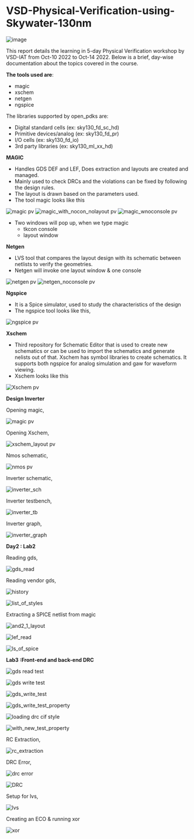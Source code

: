 # VSD-Physical-Verification-using-Skywater-130nm
![image](https://user-images.githubusercontent.com/115497145/195976739-00743831-0c13-4f2f-a1e0-1e8536c72bb2.png)

This report details the learning in 5-day Physical Verification workshop by VSD-IAT from Oct-10 2022 to Oct-14 2022. Below is a brief, day-wise documentation about the topics covered in the course.

**The tools used are**:
* magic
* xschem
* netgen
* ngspice



The libraries supported by open_pdks are:
*  Digital standard cells (ex: sky130_fd_sc_hd)
*  Primitive devices/analog (ex: sky130_fd_pr)
*  I/O cells (ex: sky130_fd_io)
*  3rd party libraries (ex: sky130_ml_xx_hd)

**MAGIC**
   * Handles GDS DEF and LEF, Does extraction and layouts are created and managed.
   * Mainly used to check DRCs and the violations can be fixed by following the design rules.
   * The layout is drawn based on the parameters used.
   * The tool magic looks like this

![magic pv](https://user-images.githubusercontent.com/115497145/195980126-0d239ced-28c2-43fd-a971-574530d00ae7.PNG)
![magic_with_nocon_nolayout pv](https://user-images.githubusercontent.com/115497145/195980134-b8b9f7a5-1e37-4b8e-9aea-821c09005dfe.PNG)
![magic_wnoconsole pv](https://user-images.githubusercontent.com/115497145/195980142-2c01be65-afb3-40b2-895b-47ca10689ee3.PNG)
* Two windows will pop up, when we type magic 
    * tkcon console
    * layout window

**Netgen**
* LVS tool that compares the layout design with its schematic between netlists to verify the geometries.
* Netgen will invoke one layout window & one console

![netgen pv](https://user-images.githubusercontent.com/115497145/195980148-aa0c3a58-1f96-46d5-8140-e6ea356071ce.PNG)
![netgen_noconsole pv](https://user-images.githubusercontent.com/115497145/195980155-206ee76e-ad28-468b-92d9-d68c5312923a.PNG)

**Ngspice**
* It is a Spice simulator, used to study the characteristics of the design
* The ngspice tool looks like this,

![ngspice pv](https://user-images.githubusercontent.com/115497145/195980159-a3a19935-5b9c-438c-906e-3ecfb8d9105c.PNG)

**Xschem** 
* Third repository for Schematic Editor that is used to create new schematics or can be used to import the schematics and generate nelists out of that. Xschem has symbol libraries to create schematics. It supports both ngspice for analog simulation and gaw for waveform viewing.
* Xschem looks like this

![Xschem pv](https://user-images.githubusercontent.com/115497145/195980099-afb8f552-d8d7-42fc-a330-f98e498f36af.PNG)


**Design Inverter**

Opening magic,

![magic pv](https://user-images.githubusercontent.com/115497145/195982284-362a83dd-8f94-440c-ab0d-a8ca0b26a318.PNG)

Opening Xschem,
 
![xschem_layout pv](https://user-images.githubusercontent.com/115497145/195982307-e8b703e8-38ac-4ae2-96c9-f9b9aabd64a4.PNG)

Nmos schematic, 

![nmos pv](https://user-images.githubusercontent.com/115497145/195982288-332adb84-32e9-448a-b78b-4e4edd7139af.PNG)

Inverter schematic,

![inverter_sch](https://user-images.githubusercontent.com/115497145/195982272-62a05a65-df86-458b-acb5-1df8f20a0834.PNG)

Inverter testbench,

![inverter_tb](https://user-images.githubusercontent.com/115497145/195982275-1daca4be-f5ac-4e45-9228-fdc3231d279f.PNG)

Inverter graph,

![inverter_graph](https://user-images.githubusercontent.com/115497145/195982252-6a64af22-828d-45a0-a835-5c8f60a3e0b6.PNG)


**Day2 : Lab2**

Reading gds,

![gds_read](https://user-images.githubusercontent.com/115497145/195987057-38bff5ed-6f62-46c4-9551-c995fd98e205.PNG)

Reading vendor gds,


![history](https://user-images.githubusercontent.com/115497145/195987208-171126f3-a0f9-49dc-891e-efaaae1b1dbc.PNG)

![list_of_styles](https://user-images.githubusercontent.com/115497145/195987225-d4e754ac-f421-49cd-8c04-dfee4cfab3ec.PNG)

Extracting a SPICE netlist from magic

![and2_1_layout](https://user-images.githubusercontent.com/115497145/195987246-c3b3d83f-3d60-4c25-b1f8-a24459400cac.PNG)

![lef_read](https://user-images.githubusercontent.com/115497145/195987484-c7e75df8-c481-4640-86d1-bf7b4eadf526.PNG)

![ls_of_spice](https://user-images.githubusercontent.com/115497145/195987503-b29a10b6-c2d1-4b9f-948d-3df0df4f6767.PNG)


**Lab3 :Front-end and back-end DRC**

![gds read test](https://user-images.githubusercontent.com/115497145/195987521-7553d054-48f1-4210-8f0d-b468bfaa034e.PNG)

![gds write test](https://user-images.githubusercontent.com/115497145/195987575-82b958d4-fb95-46bf-853f-8dc39019932a.PNG)

![gds_write_test](https://user-images.githubusercontent.com/115497145/195987584-b3151386-5624-48c7-bb73-14122bc99f30.PNG)

![gds_write_test_property](https://user-images.githubusercontent.com/115497145/195987598-6c881149-1671-4733-97e3-5c0eb06dfe0a.PNG)

![loading drc cif style](https://user-images.githubusercontent.com/115497145/195987631-1b2670d3-a52e-4789-a689-b8269bc8c3fa.PNG)

![with_new_test_property](https://user-images.githubusercontent.com/115497145/195987650-82734312-8d5a-481e-85ba-bf09f55e65d1.PNG)


RC Extraction,

![rc_extraction](https://user-images.githubusercontent.com/115497145/195987884-2d2f1989-1452-4745-ae4b-290aab89d631.PNG)

DRC Error,

![drc error](https://user-images.githubusercontent.com/115497145/195987920-c816f0a8-55ae-4bc1-ab41-d0aa1f8ccd41.PNG)

![DRC](https://user-images.githubusercontent.com/115497145/195987953-2e20d038-a717-4a16-9eb6-b2bae38a026b.PNG)

Setup for lvs,

![lvs](https://user-images.githubusercontent.com/115497145/195988012-8e7affbc-a86d-4b2b-9e7e-e5b7181ef35a.PNG)


Creating an ECO & running xor


![xor](https://user-images.githubusercontent.com/115497145/195988028-3556aeee-727f-44ad-a5f2-c6eb87eb066e.PNG)



